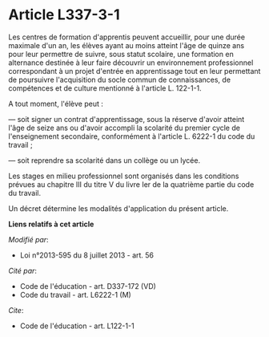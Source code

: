 # Article L337-3-1

Les centres de formation d'apprentis peuvent accueillir, pour une durée maximale d'un an, les élèves ayant au moins atteint
l'âge de quinze ans pour leur permettre de suivre, sous statut scolaire, une formation en alternance destinée à leur faire
découvrir un environnement professionnel correspondant à un projet d'entrée en apprentissage tout en leur permettant de
poursuivre l'acquisition du socle commun de connaissances, de compétences et de culture mentionné à l'article L. 122-1-1. 

A tout moment, l'élève peut : 

― soit signer un contrat d'apprentissage, sous la réserve d'avoir atteint l'âge de seize ans ou d'avoir accompli la scolarité
du premier cycle de l'enseignement secondaire, conformément à l'article L. 6222-1 du code du travail ; 

― soit reprendre sa scolarité dans un collège ou un lycée. 

Les stages en milieu professionnel sont organisés dans les conditions prévues au chapitre III du titre V du livre Ier de la
quatrième partie du code du travail. 

Un décret détermine les modalités d'application du présent article.

**Liens relatifs à cet article**

_Modifié par_:

  - Loi n°2013-595 du 8 juillet 2013 - art. 56

_Cité par_:

  - Code de l'éducation - art. D337-172 (VD)
  - Code du travail - art. L6222-1 (M)

_Cite_:

  - Code de l'éducation - art. L122-1-1
